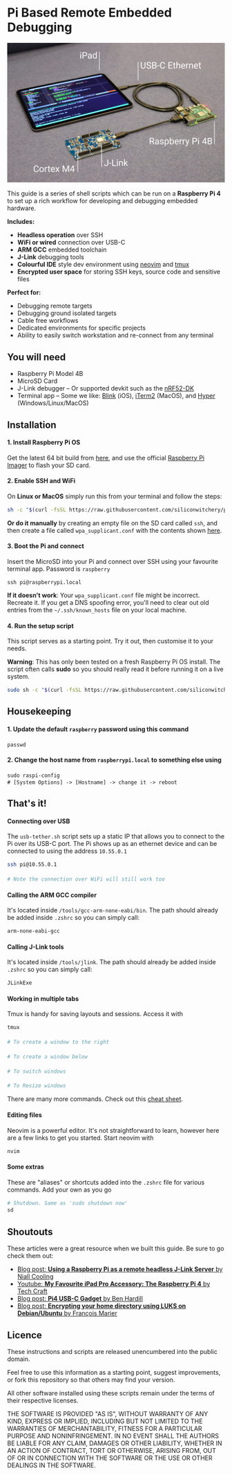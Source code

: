 # Pi Based Remote Embedded Debugging

![iPad to Raspberry Pi over USB debugging ARM Cortex M4 with J-Link](raspberry-pi-jlink-debugging.jpg)

This guide is a series of shell scripts which can be run on a **Raspberry Pi 4** to set up a rich workflow for developing and debugging embedded hardware.

**Includes:**

- **Headless operation** over SSH
- **WiFi or wired** connection over USB-C
- **ARM GCC** embedded toolchain
- **J-Link** debugging tools
- **Colourful IDE** style dev environment using [neovim](https://github.com/neovim/neovim) and [tmux](https://github.com/tmux/tmux/wiki)
- **Encrypted user space** for storing SSH keys, source code and sensitive files

**Perfect for:**

- Debugging remote targets
- Debugging ground isolated targets
- Cable free workflows
- Dedicated environments for specific projects
- Ability to easily switch workstation and re-connect from any terminal

## You will need

- Raspberry Pi Model 4B
- MicroSD Card
- J-Link debugger – Or supported devkit such as the [nRF52-DK](https://www.nordicsemi.com/Software-and-Tools/Development-Kits/nRF52-DK)
- Terminal app – Some we like: [Blink](https://blink.sh) (iOS), [iTerm2](https://iterm2.com) (MacOS), and [Hyper](https://hyper.is) (Windows/Linux/MacOS)

## Installation

#### 1. Install Raspberry Pi OS

Get the latest 64 bit build from [here](https://downloads.raspberrypi.org/raspios_arm64/images/), and use the official [Raspberry Pi Imager](https://www.raspberrypi.org/software/) to flash your SD card.

#### 2. Enable SSH and WiFi

On **Linux or MacOS** simply run this from your terminal and follow the steps:

```bash
sh -c "$(curl -fsSL https://raw.githubusercontent.com/siliconwitchery/pi-remote-debugging/main/prep-sd-card.sh)"
```

**Or do it manually** by creating an empty file on the SD card called `ssh`, and then create a file called `wpa_supplicant.conf` with the contents shown [here](https://www.raspberrypi.org/documentation/configuration/wireless/headless.md).

#### 3. Boot the Pi and connect

Insert the MicroSD into your Pi and connect over SSH using your favourite terminal app. Password is `raspberry`

```
ssh pi@raspberrypi.local
```

**If it doesn't work**: Your `wpa_supplicant.conf` file might be incorrect. Recreate it. If you get a DNS spoofing error, you'll need to clear out old entries from the `~/.ssh/known_hosts` file on your local machine.

#### 4. Run the setup script

This script serves as a starting point. Try it out, then customise it to your needs.

**Warning**: This has only been tested on a fresh Raspberry Pi OS install. The script often calls **sudo** so you should really read it before running it on a live system.

```bash
sudo sh -c "$(curl -fsSL https://raw.githubusercontent.com/siliconwitchery/pi-remote-debugging/main/setup.sh)"
```



## Housekeeping

#### 1. Update the default `raspberry` password using this command

```
passwd
```

#### 2. Change the host name from `raspberrypi.local` to something else using

```
sudo raspi-config
# [System Options] -> [Hostname] -> change it -> reboot
```

## That's it!

#### Connecting over USB

The `usb-tether.sh` script sets up a static IP that allows you to connect to the Pi over its USB-C port. The Pi shows up as an ethernet device and can be connected to using the address `10.55.0.1`

```bash
ssh pi@10.55.0.1

# Note the connection over WiFi will still work too
```

#### Calling the ARM GCC compiler

It's located inside `/tools/gcc-arm-none-eabi/bin`. The path should already be added inside `.zshrc` so you can simply call:

```bash
arm-none-eabi-gcc
```

#### Calling J-Link tools

It's located inside `/tools/jlink`. The path should already be added inside `.zshrc` so you can simply call:

```bash
JLinkExe
```

#### Working in multiple tabs

Tmux is handy for saving layouts and sessions. Access it with

```bash
tmux

# To create a window to the right

# To create a window below

# To switch windows

# To Resize windows
```

There are many more commands. Check out this [cheat sheet]().

#### Editing files

Neovim is a powerful editor. It's not straightforward to learn, however here are a few links to get you started. Start neovim with

```bash
nvim
```

#### Some extras

These are "aliases" or shortcuts added into the `.zshrc` file for various commands. Add your own as you go

```bash
# Shutdown. Same as 'sudo shutdown now'
sd
```

## Shoutouts

These articles were a great resource when we built this guide. Be sure to go check them out:
- [Blog post: **Using a Raspberry Pi as a remote headless J-Link Server** by Niall Cooling](https://blog.feabhas.com/2019/07/using-a-raspberry-pi-as-a-remote-headless-j-link-server/)
- [Youtube: **My Favourite iPad Pro Accessory: The Raspberry Pi 4** by Tech Craft](https://www.youtube.com/watch?v=IR6sDcKo3V8&t=3s)
- [Blog post: **Pi4 USB-C Gadget** by Ben Hardill](https://www.hardill.me.uk/wordpress/2019/11/02/pi4-usb-c-gadget/)
- [Blog post: **Encrypting your home directory using LUKS on Debian/Ubuntu** by François Marier](https://feeding.cloud.geek.nz/posts/encrypting-your-home-directory-using/)

## Licence

These instructions and scripts are released unencumbered into the public domain.

Feel free to use this information as a starting point, suggest improvements, or fork this repository so that others may find your version.

All other software installed using these scripts remain under the terms of their respective licenses. 

THE SOFTWARE IS PROVIDED "AS IS", WITHOUT WARRANTY OF ANY KIND, EXPRESS OR IMPLIED, INCLUDING BUT NOT LIMITED TO THE WARRANTIES OF MERCHANTABILITY, FITNESS FOR A PARTICULAR PURPOSE AND NONINFRINGEMENT. IN NO EVENT SHALL THE AUTHORS BE LIABLE FOR ANY CLAIM, DAMAGES OR OTHER LIABILITY, WHETHER IN AN ACTION OF CONTRACT, TORT OR OTHERWISE, ARISING FROM, OUT OF OR IN CONNECTION WITH THE SOFTWARE OR THE USE OR OTHER DEALINGS IN THE SOFTWARE.
